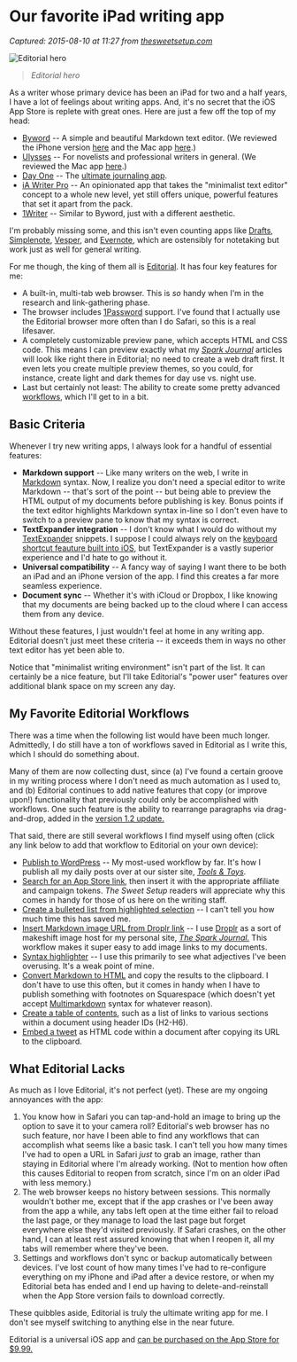 # Our favorite iPad writing app

_Captured: 2015-08-10 at 11:27 from [thesweetsetup.com](http://thesweetsetup.com/articles/our-favorite-ipad-writing-app/)_

![Editorial hero](http://thesweetsetup.com/wp-content/uploads/2015/08/Editorial-Hero.jpg)

> _Editorial hero_

As a writer whose primary device has been an iPad for two and a half years, I have a lot of feelings about writing apps. And, it's no secret that the iOS App Store is replete with great ones. Here are just a few off the top of my head:

  * [Byword](https://itunes.apple.com/us/app/byword/id482063361?mt=8&at=11l7ja&ct=tss) -- A simple and beautiful Markdown text editor. (We reviewed the iPhone version [here](http://thesweetsetup.com/apps/our-favorite-markdown-writing-app-for-the-iphone/) and the Mac app [here](http://thesweetsetup.com/apps/favorite-markdown-writing-app-mac/).)
  * [Ulysses](https://itunes.apple.com/us/app/ulysses-for-ipad/id950335311?mt=8&at=11l7ja&ct=tss) -- For novelists and professional writers in general. (We reviewed the Mac app [here](http://thesweetsetup.com/apps/our-favorite-pro-writing-app-for-mac/).)
  * [Day One](https://itunes.apple.com/us/app/day-one-journal-notes-diary/id421706526?mt=8&at=11l7ja&ct=tss) -- The [ultimate journaling app](http://thesweetsetup.com/apps/the-very-best-journaling-logging-app/).
  * [iA Writer Pro](https://itunes.apple.com/us/app/ia-writer-pro/id775737172?mt=8&at=11l7ja&ct=tss) -- An opinionated app that takes the "minimalist text editor" concept to a whole new level, yet still offers unique, powerful features that set it apart from the pack.
  * [1Writer](https://itunes.apple.com/us/app/1writer-note-taking-writing/id680469088?mt=8&at=11l7ja&ct=tss) -- Similar to Byword, just with a different aesthetic.

I'm probably missing some, and this isn't even counting apps like [Drafts](https://itunes.apple.com/us/app/drafts-4-quickly-capture-notes/id905337691?mt=8&at=11l7ja&ct=tss), [Simplenote](https://itunes.apple.com/us/app/simplenote/id289429962?mt=8&at=11l7ja&ct=tss), [Vesper](https://itunes.apple.com/us/app/vesper/id655895325?mt=8&at=11l7ja&ct=tss), and [Evernote](https://itunes.apple.com/us/app/vesper/id655895325?mt=8&at=11l7ja&ct=tss), which are ostensibly for notetaking but work just as well for general writing.

For me though, the king of them all is [Editorial](https://itunes.apple.com/us/app/editorial/id673907758?mt=8&at=11l7ja&ct=tss). It has four key features for me:

  * A built-in, multi-tab web browser. This is _so_ handy when I'm in the research and link-gathering phase.
  * The browser includes [1Password](https://itunes.apple.com/us/app/1password-password-manager/id568903335?mt=8&at=11l7ja&ct=tss) support. I've found that I actually use the Editorial browser more often than I do Safari, so this is a real lifesaver.
  * A completely customizable preview pane, which accepts HTML and CSS code. This means I can preview exactly what my _[Spark Journal](http://sparkjournal.net)_ articles will look like right there in Editorial; no need to create a web draft first. It even lets you create multiple preview themes, so you could, for instance, create light and dark themes for day use vs. night use.
  * Last but certainly not least: The ability to create some pretty advanced [workflows](http://www.editorial-workflows.com/), which I'll get to in a bit.

## Basic Criteria

Whenever I try new writing apps, I always look for a handful of essential features:

  * **Markdown support** -- Like many writers on the web, I write in [Markdown](http://daringfireball.net/projects/markdown) syntax. Now, I realize you don't need a special editor to write Markdown -- that's sort of the point -- but being able to preview the HTML output of my documents before publishing is key. Bonus points if the text editor highlights Markdown syntax in-line so I don't even have to switch to a preview pane to know that my syntax is correct.
  * **TextExpander integration** -- I don't know what I would do without my [TextExpander](https://itunes.apple.com/us/app/textexpander-3-+-custom-keyboard/id917416298?mt=8&at=11l7ja&ct=tss) snippets. I suppose I could always rely on the [keyboard shortcut feauture built into iOS](http://thesweetsetup.com/quick-tip-use-ios-keyboard-shortcuts-save-time/), but TextExpander is a vastly superior experience and I'd hate to go without it.
  * **Universal compatibility** -- A fancy way of saying I want there to be both an iPad and an iPhone version of the app. I find this creates a far more seamless experience.
  * **Document sync** -- Whether it's with iCloud or Dropbox, I like knowing that my documents are being backed up to the cloud where I can access them from any device.

Without these features, I just wouldn't feel at home in any writing app. Editorial doesn't just meet these criteria -- it exceeds them in ways no other text editor has yet been able to.

Notice that "minimalist writing environment" isn't part of the list. It can certainly be a nice feature, but I'll take Editorial's "power user" features over additional blank space on my screen any day.

## My Favorite Editorial Workflows

There was a time when the following list would have been much longer. Admittedly, I do still have a ton of workflows saved in Editorial as I write this, which I should do something about.

Many of them are now collecting dust, since (a) I've found a certain groove in my writing process where I don't need as much automation as I used to, and (b) Editorial continues to add native features that copy (or improve upon!) functionality that previously could only be accomplished with workflows. One such feature is the ability to rearrange paragraphs via drag-and-drop, added in the [version 1.2 update.](http://toolsandtoys.net/editorial-1-2-ios/)

That said, there are still several workflows I find myself using often (click any link below to add that workflow to Editorial on your own device):

  * [Publish to WordPress](http://www.editorial-workflows.com/workflow/5008399615918080/FUBFF0Wdftg) -- My most-used workflow by far. It's how I publish all my daily posts over at our sister site, _[Tools & Toys](http://toolsandtoys.net)_.
  * [Search for an App Store link](http://www.editorial-workflows.com/workflow/5853784873893888/E216IjPF7r0), then insert it with the appropriate affiliate and campaign tokens. _The Sweet Setup_ readers will appreciate why this comes in handy for those of us here on the writing staff.
  * [Create a bulleted list from highlighted selection](http://www.editorial-workflows.com/workflow/5132107961597952/kkXn7ZMf9so) -- I can't tell you how much time this has saved me.
  * [Insert Markdown image URL from Droplr link](http://www.editorial-workflows.com/workflow/5804648166326272/icG3ikJx1bg) -- I use [Droplr](http://droplr.com/) as a sort of makeshift image host for my personal site, _[The Spark Journal.](http://sparkjournal.net)_ This workflow makes it super easy to add image links to my documents.
  * [Syntax highlighter](http://www.editorial-workflows.com/workflow/5855581646618624/TsQ-kUbJaAA) -- I use this primarily to see what adjectives I've been overusing. It's a weak point of mine.
  * [Convert Markdown to HTML](http://www.editorial-workflows.com/workflow/5784570200850432/QOZqiQnShJ8) and copy the results to the clipboard. I don't have to use this often, but it comes in handy when I have to publish something with footnotes on Squarespace (which doesn't yet accept [Multimarkdown](http://fletcherpenney.net/multimarkdown/) syntax for whatever reason).
  * [Create a table of contents](http://www.editorial-workflows.com/workflow/5801868382961664/KblIqnTUb0I), such as a list of links to various sections within a document using header IDs (H2-H6).
  * [Embed a tweet](http://www.editorial-workflows.com/workflow/5270448723984384/vjmhPRrJ0lE) as HTML code within a document after copying its URL to the clipboard.

## What Editorial Lacks

As much as I love Editorial, it's not perfect (yet). These are my ongoing annoyances with the app:

  1. You know how in Safari you can tap-and-hold an image to bring up the option to save it to your camera roll? Editorial's web browser has no such feature, nor have I been able to find any workflows that can accomplish what seems like a basic task. I can't tell you how many times I've had to open a URL in Safari _just_ to grab an image, rather than staying in Editorial where I'm already working. (Not to mention how often this causes Editorial to reopen from scratch, since I'm on an older iPad with less memory.)
  2. The web browser keeps no history between sessions. This normally wouldn't bother me, except that if the app crashes or I've been away from the app a while, any tabs left open at the time either fail to reload the last page, or they manage to load the last page but forget everywhere else they'd visited previously. If Safari crashes, on the other hand, I can at least rest assured knowing that when I reopen it, all my tabs will remember where they've been.
  3. Settings and workflows don't sync or backup automatically between devices. I've lost count of how many times I've had to re-configure everything on my iPhone and iPad after a device restore, or when my Editorial beta has ended and I end up having to delete-and-reinstall when the App Store version fails to download correctly.

These quibbles aside, Editorial is truly the ultimate writing app for me. I don't see myself switching to anything else in the near future.

Editorial is a universal iOS app and [can be purchased on the App Store for $9.99.](https://itunes.apple.com/us/app/editorial/id673907758?mt=8&at=11l7ja&ct=tss)
